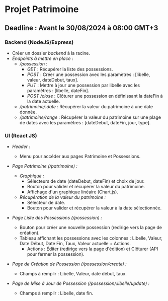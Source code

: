 # Projet Patrimoine

## Deadline : Avant le 30/08/2024 à 08:00 GMT+3

### Backend (NodeJS/Express)
- Créer un dossier *backend* à la racine.
- *Endpoints à mettre en place :*
  - */possession* : 
    - *GET* : Récupérer la liste des possessions.
    - *POST* : Créer une possession avec les paramètres : [libelle, valeur, dateDebut, taux].
    - *PUT* : Mettre à jour une possession par libelle avec les paramètres : [libelle, dateFin].
    - *POST /close* : Clôturer une possession en définissant la dateFin à la date actuelle.
  - */patrimoine/:date* : Récupérer la valeur du patrimoine à une date donnée.
  - */patrimoine/range* : Récupérer la valeur du patrimoine sur une plage de dates avec les paramètres : [dateDebut, dateFin, jour, type].

### UI (React JS)
- *Header :*
  - Menu pour accéder aux pages Patrimoine et Possessions.
  
- *Page Patrimoine (/patrimoine) :*
  - *Graphique :*
    - Sélecteurs de date (dateDebut, dateFin) et choix de jour.
    - Bouton pour valider et récupérer la valeur du patrimoine.
    - Affichage d'un graphique linéaire (Chart.js).
  - *Récupération de la valeur du patrimoine :*
    - Sélecteur de date.
    - Bouton pour valider et récupérer la valeur à la date sélectionnée.

- *Page Liste des Possessions (/possession) :*
  - Bouton pour créer une nouvelle possession (redirige vers la page de création).
  - Tableau affichant les possessions avec les colonnes : Libelle, Valeur, Date Début, Date Fin, Taux, Valeur actuelle + Actions.
    - Actions : Éditer (redirige vers la page d'édition) et Clôturer (API pour fermer la possession).

- *Page de Création de Possession (/possession/create) :*
  - Champs à remplir : Libelle, Valeur, date début, taux.

- *Page de Mise à Jour de Possession (/possession/:libelle/update) :*
  - Champs à remplir : Libelle, date fin.
